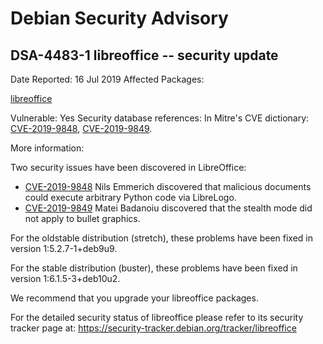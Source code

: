 
Debian Security Advisory
========================


DSA-4483-1 libreoffice -- security update
-----------------------------------------



Date Reported:
16 Jul 2019
Affected Packages:

[libreoffice](https://packages.debian.org/src:libreoffice)

Vulnerable:
Yes
Security database references:
In Mitre's CVE dictionary: [CVE-2019-9848](https://security-tracker.debian.org/tracker/CVE-2019-9848), [CVE-2019-9849](https://security-tracker.debian.org/tracker/CVE-2019-9849).  

More information:

Two security issues have been discovered in LibreOffice:


* [CVE-2019-9848](https://security-tracker.debian.org/tracker/CVE-2019-9848)
Nils Emmerich discovered that malicious documents could execute
 arbitrary Python code via LibreLogo.
* [CVE-2019-9849](https://security-tracker.debian.org/tracker/CVE-2019-9849)
Matei Badanoiu discovered that the stealth mode did not apply to
 bullet graphics.


For the oldstable distribution (stretch), these problems have been fixed
in version 1:5.2.7-1+deb9u9.


For the stable distribution (buster), these problems have been fixed in
version 1:6.1.5-3+deb10u2.


We recommend that you upgrade your libreoffice packages.


For the detailed security status of libreoffice please refer to
its security tracker page at:
<https://security-tracker.debian.org/tracker/libreoffice>





